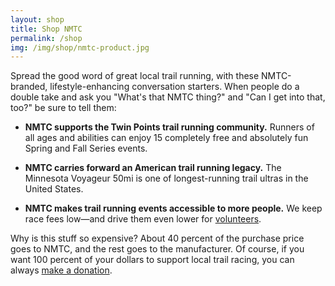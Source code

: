 ```yaml
---
layout: shop
title: Shop NMTC
permalink: /shop
img: /img/shop/nmtc-product.jpg
---
```


Spread the good word of great local trail running, with these NMTC-branded, lifestyle-enhancing conversation starters. When people do a double take and ask you "What's that NMTC thing?" and "Can I get into that, too?" be sure to tell them:

* __NMTC supports the Twin Points trail running community.__ Runners of all ages and abilities can enjoy 15 completely free and absolutely fun Spring and Fall Series events.

* __NMTC carries forward an American trail running legacy.__ The Minnesota Voyageur 50mi is one of longest-running trail ultras in the United States.

* __NMTC makes trail running events accessible to more people.__ We keep race fees low—and drive them even lower for [volunteers](/volunteer).

Why is this stuff so expensive? About 40 percent of the purchase price goes to NMTC, and the rest goes to the manufacturer. Of course, if you want 100 percent of your dollars to support local trail racing, you can always [make a donation](/donate).
